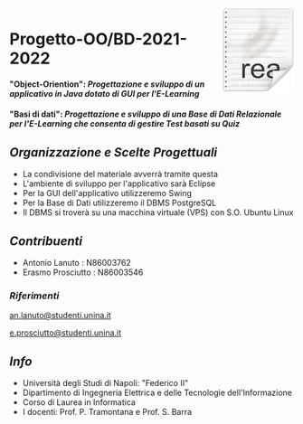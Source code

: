 <img src="icon.png" align="right" />

# Progetto-OO/BD-2021-2022
#### "Object-Oriention": **_Progettazione e sviluppo di un applicativo in Java dotato di GUI per l'E-Learning_**
#### "Basi di dati":     **_Progettazione e sviluppo di una Base di Dati Relazionale per l'E-Learning che consenta di gestire Test basati su Quiz_**

## *Organizzazione e Scelte Progettuali*
- La condivisione del materiale avverrà tramite questa
- L'ambiente di sviluppo per l'applicativo sarà Eclipse
- Per la GUI dell'applicativo utilizzeremo Swing
- Per la Base di Dati utilizzeremo il DBMS PostgreSQL
- Il DBMS si troverà su una macchina virtuale (VPS) con S.O. Ubuntu Linux

## *Contribuenti*
- Antonio Lanuto : N86003762
- Erasmo Prosciutto : N86003546

### *Riferimenti*
an.lanuto@studenti.unina.it

e.prosciutto@studenti.unina.it

## *Info*
- Università degli Studi di Napoli: "Federico II" 
- Dipartimento di Ingegneria Elettrica e delle Tecnologie dell'Informazione
- Corso di Laurea in Informatica
- I docenti: Prof. P. Tramontana e Prof. S. Barra

